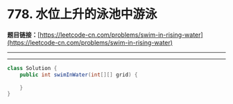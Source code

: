 # 778. 水位上升的泳池中游泳

**题目链接：**[https://leetcode-cn.com/problems/swim-in-rising-water](https://leetcode-cn.com/problems/swim-in-rising-water)

---

<Cards card="leetcode_778_swim-in-rising-water"></Cards>

---

```java
class Solution {
    public int swimInWater(int[][] grid) {
        
    }
}
```